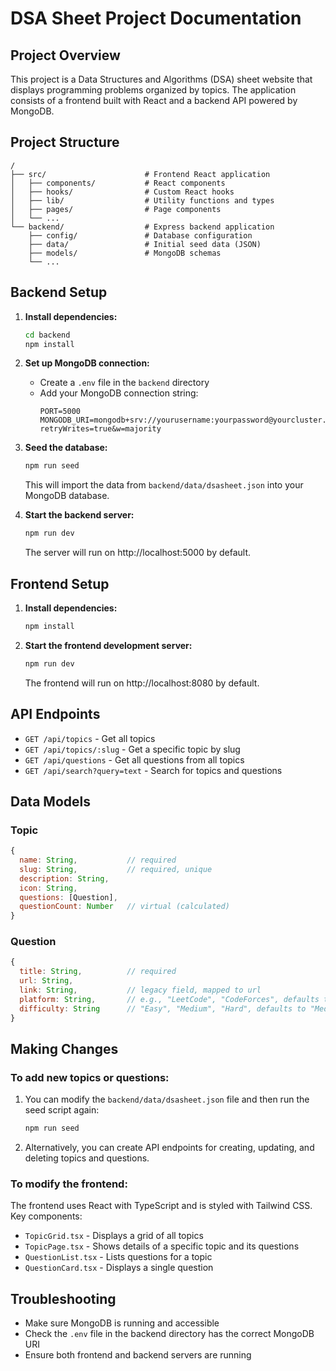 
# DSA Sheet Project Documentation

## Project Overview

This project is a Data Structures and Algorithms (DSA) sheet website that displays programming problems organized by topics. The application consists of a frontend built with React and a backend API powered by MongoDB.

## Project Structure

```
/
├── src/                      # Frontend React application
│   ├── components/           # React components
│   ├── hooks/                # Custom React hooks
│   ├── lib/                  # Utility functions and types
│   ├── pages/                # Page components
│   └── ...
└── backend/                  # Express backend application
    ├── config/               # Database configuration
    ├── data/                 # Initial seed data (JSON)
    ├── models/               # MongoDB schemas
    └── ...
```

## Backend Setup

1. **Install dependencies:**
   ```bash
   cd backend
   npm install
   ```

2. **Set up MongoDB connection:**
   - Create a `.env` file in the `backend` directory
   - Add your MongoDB connection string:
     ```
     PORT=5000
     MONGODB_URI=mongodb+srv://yourusername:yourpassword@yourcluster.mongodb.net/dsasheet?retryWrites=true&w=majority
     ```

3. **Seed the database:**
   ```bash
   npm run seed
   ```
   This will import the data from `backend/data/dsasheet.json` into your MongoDB database.

4. **Start the backend server:**
   ```bash
   npm run dev
   ```
   The server will run on http://localhost:5000 by default.

## Frontend Setup

1. **Install dependencies:**
   ```bash
   npm install
   ```

2. **Start the frontend development server:**
   ```bash
   npm run dev
   ```
   The frontend will run on http://localhost:8080 by default.

## API Endpoints

- `GET /api/topics` - Get all topics
- `GET /api/topics/:slug` - Get a specific topic by slug
- `GET /api/questions` - Get all questions from all topics
- `GET /api/search?query=text` - Search for topics and questions

## Data Models

### Topic
```javascript
{
  name: String,           // required
  slug: String,           // required, unique
  description: String,
  icon: String,
  questions: [Question],
  questionCount: Number   // virtual (calculated)
}
```

### Question
```javascript
{
  title: String,          // required
  url: String,
  link: String,           // legacy field, mapped to url
  platform: String,       // e.g., "LeetCode", "CodeForces", defaults to "Other"
  difficulty: String      // "Easy", "Medium", "Hard", defaults to "Medium"
}
```

## Making Changes

### To add new topics or questions:

1. You can modify the `backend/data/dsasheet.json` file and then run the seed script again:
   ```bash
   npm run seed
   ```

2. Alternatively, you can create API endpoints for creating, updating, and deleting topics and questions.

### To modify the frontend:

The frontend uses React with TypeScript and is styled with Tailwind CSS. Key components:

- `TopicGrid.tsx` - Displays a grid of all topics
- `TopicPage.tsx` - Shows details of a specific topic and its questions
- `QuestionList.tsx` - Lists questions for a topic
- `QuestionCard.tsx` - Displays a single question

## Troubleshooting

- Make sure MongoDB is running and accessible
- Check the `.env` file in the backend directory has the correct MongoDB URI
- Ensure both frontend and backend servers are running

